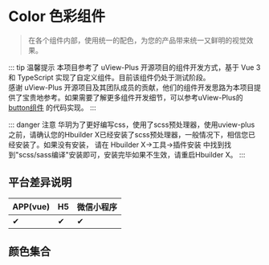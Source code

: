 # Color 色彩组件
> 在各个组件内部，使用统一的配色，为您的产品带来统一又鲜明的视觉效果。

::: tip 温馨提示
本项目参考了 uView-Plus 开源项目的组件开发方式，基于 Vue 3 和 TypeScript 实现了自定义组件。目前该组件仍处于测试阶段。<br>
感谢 uView-Plus 开源项目及其团队成员的贡献，他们的组件开发思路为本项目提供了宝贵地参考。如果需要了解更多组件开发细节，可以参考uView-Plus的 [button组件](https://uiadmin.net/uview-plus/components/button.html) 的代码实现。
:::

::: danger 注意
华玥为了更好编写css，使用了scss预处理器，使用uview-plus之前，请确认您的Hbuilder X已经安装了scss预处理器，一般情况下，相信您已经安装了。如果没有安装， 请在 Hbuilder X->工具->插件安装 中找到找到"scss/sass编译"安装即可，安装完毕如果不生效，请重启Hbuilder X。
:::

## 平台差异说明

| APP(vue) | H5 | 微信小程序 |
|----------|----|-------|
| ✔        | ✔  | ✔     |



## 颜色集合

<colors type="2" />

